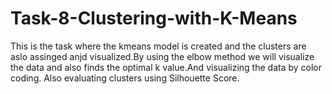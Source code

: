 # Task-8-Clustering-with-K-Means
This is the task where the kmeans model is created and the clusters are aslo assinged anjd visualized.By using the elbow method we will visualize the data and also finds the optimal k value.And visualizing the data by color coding. Also evaluating clusters using Silhouette Score.
